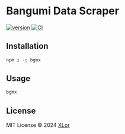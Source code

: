 # Bangumi Data Scraper

[![version](https://img.shields.io/npm/v/bgmx?label=bgmx)](https://www.npmjs.com/package/bgmx)
[![CI](https://github.com/yjl9903/bgmc/actions/workflows/ci.yml/badge.svg)](https://github.com/yjl9903/bgmc/actions/workflows/ci.yml)

## Installation

```bash
npm i -g bgmx
```

## Usage

```bash
bgmx
```

## License

MIT License © 2024 [XLor](https://github.com/yjl9903)
